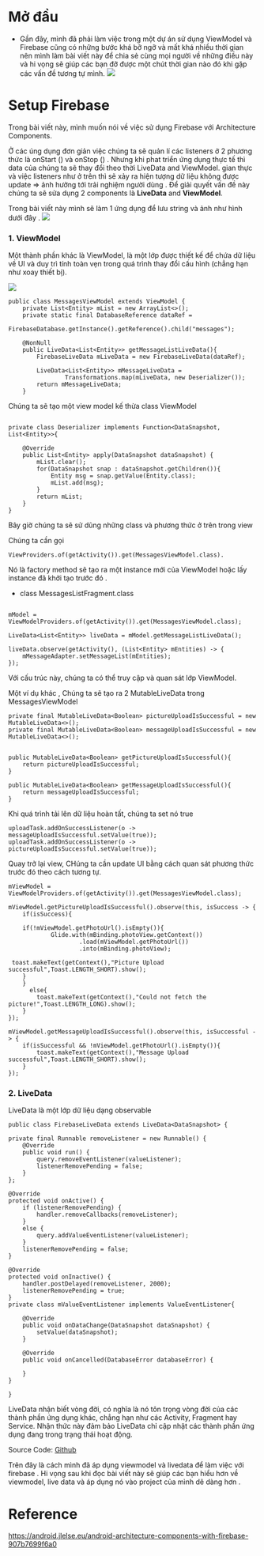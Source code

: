 # Mở đầu
- Gần đây, mình đã phải làm việc trong một dự án sử dụng ViewModel và Firebase cũng có những bước khá bỡ ngỡ và mất khá nhiều thời gian nên mình làm bài viết này để chia sẻ cùng mọi người về những điều này và hi vọng sẽ giúp các bạn đỡ  được một chút thời gian nào đó khi gặp các vấn đề tương tự mình.
![](https://images.viblo.asia/32d82641-af27-4131-87b3-6c49a030b407.png)

# Setup Firebase
Trong bài viết này, mình muốn nói về việc sử dụng Firebase với Architecture Components.

Ở các úng dụng đơn giản việc chúng ta sẽ quản lí các listeners ở 2 phương thức là onStart () và onStop () .
Nhưng khi phat triển ứng dụng thực tế thì data của chúng ta sẽ thay đổi theo thời  LiveData and ViewModel.
gian thực và việc listeners như ở trên thì sẽ xảy ra hiện tượng dữ liệu không được update => ảnh hưởng tới trải nghiệm người dùng .
Để giải quyết vấn đề này chúng ta sẽ sửa dụng 2 components là  **LiveData** and **ViewModel**.
 
 Trong bài viết này mình sẽ làm 1 ứng dụng để lưu string và ảnh như hình dưới đây .
![](https://images.viblo.asia/061bdd08-89f0-469e-b98d-6119ea0c22a7.png)
### 1. ViewModel

Một thành phần khác là ViewModel, là một lớp được thiết kế để chứa dữ liệu về UI và duy trì tính toàn vẹn trong quá trình thay đổi cấu hình (chẳng hạn như xoay thiết bị).

![](https://images.viblo.asia/edcd40d5-15c5-4692-a1d7-465815f2e9d2.png)

```
public class MessagesViewModel extends ViewModel {
    private List<Entity> mList = new ArrayList<>();
    private static final DatabaseReference dataRef =
         FirebaseDatabase.getInstance().getReference().child("messages");

    @NonNull
    public LiveData<List<Entity>> getMessageListLiveData(){
        FirebaseLiveData mLiveData = new FirebaseLiveData(dataRef);

        LiveData<List<Entity>> mMessageLiveData =
                Transformations.map(mLiveData, new Deserializer());
        return mMessageLiveData;
    }
```

Chúng ta sẽ tạo một view model kế thừa class ViewModel

```

private class Deserializer implements Function<DataSnapshot, List<Entity>>{

    @Override
    public List<Entity> apply(DataSnapshot dataSnapshot) {
        mList.clear();
        for(DataSnapshot snap : dataSnapshot.getChildren()){
            Entity msg = snap.getValue(Entity.class);
            mList.add(msg);
        }
        return mList;
    }
}

```


Bây giờ chúng ta sẽ sử dũng những class và phương thức ở trên trong view

Chúng ta cần gọi 

```
ViewProviders.of(getActivity()).get(MessagesViewModel.class). 
```

Nó là factory method sẽ tạo ra một instance mới của ViewModel hoặc lấy instance đã khởi tạo trước đó .

-  class MessagesListFragment.class
```

mModel = ViewModelProviders.of(getActivity()).get(MessagesViewModel.class);

LiveData<List<Entity>> liveData = mModel.getMessageListLiveData();

liveData.observe(getActivity(), (List<Entity> mEntities) -> {
    mMessageAdapter.setMessageList(mEntities);
});

```
Với cấu trúc này, chúng ta có thể truy cập và quan sát lớp ViewModel.


Một ví dụ khác , Chúng ta sẽ tạo ra 2 MutableLiveData trong  MessagesViewModel

```
private final MutableLiveData<Boolean> pictureUploadIsSuccessful = new MutableLiveData<>();
private final MutableLiveData<Boolean> messageUploadIsSuccessful = new MutableLiveData<>();


public MutableLiveData<Boolean> getPictureUploadIsSuccessful(){
    return pictureUploadIsSuccessful;
}

public MutableLiveData<Boolean> getMessageUploadIsSuccessful(){
    return messageUploadIsSuccessful;
}

```

Khi quá trình tải lên dữ liệu hoàn tất, chúng ta set nó true

```
uploadTask.addOnSuccessListener(o -> messageUploadIsSuccessful.setValue(true));
uploadTask.addOnSuccessListener(o -> pictureUploadIsSuccessful.setValue(true));

```

Quay trở lại view, CHúng ta cần update UI bằng cách quan sát phương thức trước đó theo cách tương tự.

```
mViewModel = ViewModelProviders.of(getActivity()).get(MessagesViewModel.class);

mViewModel.getPictureUploadIsSuccessful().observe(this, isSuccess -> {
    if(isSuccess){

    if(!mViewModel.getPhotoUrl().isEmpty()){
            Glide.with(mBinding.photoView.getContext())
                    .load(mViewModel.getPhotoUrl())
                    .into(mBinding.photoView);
       
 toast.makeText(getContext(),"Picture Upload successful",Toast.LENGTH_SHORT).show();
    }
    } 
      else{
        toast.makeText(getContext(),"Could not fetch the picture!",Toast.LENGTH_LONG).show();
    }
});

mViewModel.getMessageUploadIsSuccessful().observe(this, isSuccessful -> {
    if(isSuccessful && !mViewModel.getPhotoUrl().isEmpty()){
        toast.makeText(getContext(),"Message Upload successful",Toast.LENGTH_SHORT).show();
    }
});
```

### 2. LiveData

LiveData là một lớp dữ liệu dạng observable

```
public class FirebaseLiveData extends LiveData<DataSnapshot> {

private final Runnable removeListener = new Runnable() {
    @Override
    public void run() {
        query.removeEventListener(valueListener);
        listenerRemovePending = false;
    }
};

@Override
protected void onActive() {
    if (listenerRemovePending) {
        handler.removeCallbacks(removeListener);
    }
    else {
        query.addValueEventListener(valueListener);
    }
    listenerRemovePending = false;
}

@Override
protected void onInactive() {
    handler.postDelayed(removeListener, 2000);
    listenerRemovePending = true;
}
private class mValueEventListener implements ValueEventListener{

    @Override
    public void onDataChange(DataSnapshot dataSnapshot) {
        setValue(dataSnapshot);
    }

    @Override
    public void onCancelled(DatabaseError databaseError) {
        
    }
}

}
```

LiveData nhận biết vòng đời, có nghĩa là nó tôn trọng vòng đời của các thành phần ứng dụng khác, chẳng hạn như các Activity, Fragment hay Service. Nhận thức này đảm bảo LiveData chỉ cập nhật các thành phần ứng dụng đang trong trạng thái hoạt động.


Source Code: [Github](https://github.com/SinanYilmaz9/FirebaseArcComp)

Trên đây là cách mình đã áp dụng viewmodel và livedata  để làm việc với firebase . Hi vọng sau khi đọc bài viết này sẽ giúp các bạn hiểu hơn về viewmodel, live data và áp dụng nó vào project của mình dẽ dàng hơn .
# Reference
https://android.jlelse.eu/android-architecture-components-with-firebase-907b7699f6a0